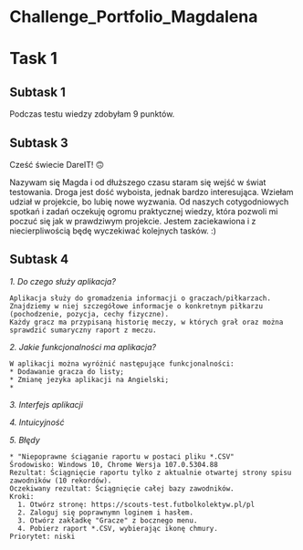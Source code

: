 # **Challenge_Portfolio_Magdalena**

# **Task 1**
## Subtask 1
Podczas testu wiedzy zdobyłam 9 punktów.
## Subtask 3
Cześć świecie DareIT! :upside_down_face:

Nazywam się Magda i od dłuższego czasu staram się wejść w świat testowania. Droga jest dość wyboista, jednak bardzo interesująca. 
Wziełam udział w projekcie, bo lubię nowe wyzwania. Od naszych cotygodniowych spotkań i zadań oczekuję ogromu praktycznej wiedzy, 
która pozwoli mi poczuć się jak w prawdziwym projekcie. Jestem zaciekawiona i z niecierpliwością będę wyczekiwać kolejnych tasków. :)
## Subtask 4
*1. Do czego służy aplikacja?*

    Aplikacja służy do gromadzenia informacji o graczach/piłkarzach. 
    Znajdziemy w niej szczegółowe informacje o konkretnym piłkarzu (pochodzenie, pozycja, cechy fizyczne). 
    Każdy gracz ma przypisaną historię meczy, w których grał oraz można sprawdzić sumaryczny raport z meczu.
    
*2. Jakie funkcjonalności ma aplikacja?*

    W aplikacji można wyróżnić następujące funkcjonalności:
    * Dodawanie gracza do listy;
    * Zmianę jezyka aplikacji na Angielski;
    * 
*3. Interfejs aplikacji*

*4. Intuicyjność*

*5. Błędy*

    * "Niepoprawne ściąganie raportu w postaci pliku *.CSV"
    Środowisko: Windows 10, Chrome Wersja 107.0.5304.88
    Rezultat: Ściągnięcie raportu tylko z aktualnie otwartej strony spisu zawodników (10 rekordów).
    Oczekiwany rezultat: Ściągnięcie całej bazy zawodników.
    Kroki: 
      1. Otwórz stronę: https://scouts-test.futbolkolektyw.pl/pl 
      2. Zaloguj się poprawnymn loginem i hasłem.
      3. Otwórz zakładkę "Gracze" z bocznego menu.
      4. Pobierz raport *.CSV, wybierając ikonę chmury.
    Priorytet: niski
    
    

